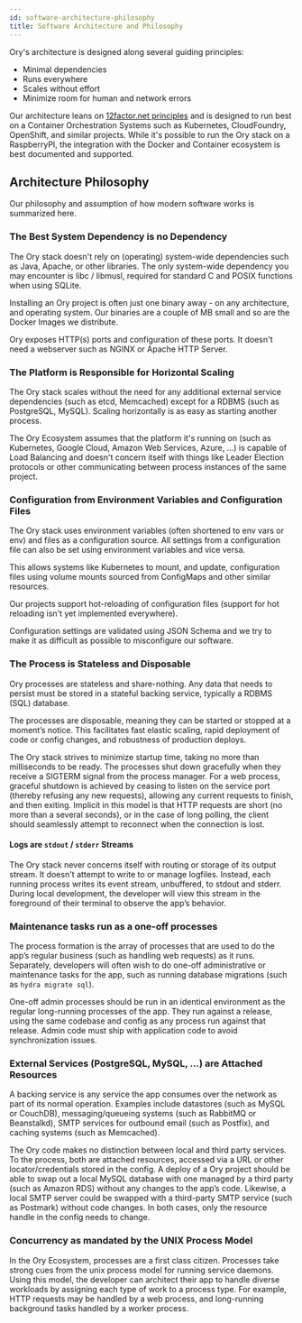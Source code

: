 ```yaml
---
id: software-architecture-philosophy
title: Software Architecture and Philosophy
---
```


Ory's architecture is designed along several guiding principles:

- Minimal dependencies
- Runs everywhere
- Scales without effort
- Minimize room for human and network errors

Our architecture leans on [12factor.net principles](https://www.12factor.net)
and is designed to run best on a Container Orchestration Systems such as
Kubernetes, CloudFoundry, OpenShift, and similar projects. While it's possible
to run the Ory stack on a RaspberryPI, the integration with the Docker and
Container ecosystem is best documented and supported.

## Architecture Philosophy

Our philosophy and assumption of how modern software works is summarized here.

### The Best System Dependency is no Dependency

The Ory stack doesn't rely on (operating) system-wide dependencies such as
Java, Apache, or other libraries. The only system-wide dependency you may
encounter is libc / libmusl, required for standard C and POSIX functions when
using SQLite.

Installing an Ory project is often just one binary away - on any architecture,
and operating system. Our binaries are a couple of MB small and so are the
Docker Images we distribute.

Ory exposes HTTP(s) ports and configuration of these ports. It doesn't need a
webserver such as NGINX or Apache HTTP Server.

### The Platform is Responsible for Horizontal Scaling

The Ory stack scales without the need for any additional external service
dependencies (such as etcd, Memcached) except for a RDBMS (such as PostgreSQL, MySQL).
Scaling horizontally is as easy as starting another process.

The Ory Ecosystem assumes that the platform it's running on (such as Kubernetes,
Google Cloud, Amazon Web Services, Azure, ...) is capable of Load Balancing and
doesn't concern itself with things like Leader Election protocols or other
communicating between process instances of the same project.

### Configuration from Environment Variables and Configuration Files

The Ory stack uses environment variables (often shortened to env vars or env)
and files as a configuration source. All settings from a configuration file can
also be set using environment variables and vice versa.

This allows systems like Kubernetes to mount, and update, configuration files
using volume mounts sourced from ConfigMaps and other similar resources.

Our projects support hot-reloading of configuration files (support for hot
reloading isn't yet implemented everywhere).

Configuration settings are validated using JSON Schema and we try to make it as
difficult as possible to misconfigure our software.

### The Process is Stateless and Disposable

Ory processes are stateless and share-nothing. Any data that needs to persist
must be stored in a stateful backing service, typically a RDBMS (SQL) database.

The processes are disposable, meaning they can be started or stopped at a
moment’s notice. This facilitates fast elastic scaling, rapid deployment of code
or config changes, and robustness of production deploys.

The Ory stack strives to minimize startup time, taking no more than
milliseconds to be ready. The processes shut down gracefully when they receive a
SIGTERM signal from the process manager. For a web process, graceful shutdown is
achieved by ceasing to listen on the service port (thereby refusing any new
requests), allowing any current requests to finish, and then exiting. Implicit
in this model is that HTTP requests are short (no more than a several seconds), or
in the case of long polling, the client should seamlessly attempt to reconnect
when the connection is lost.

#### Logs are `stdout` / `stderr` Streams

The Ory stack never concerns itself with routing or storage of its output
stream. It doesn't attempt to write to or manage logfiles. Instead, each
running process writes its event stream, unbuffered, to stdout and stderr.
During local development, the developer will view this stream in the foreground
of their terminal to observe the app’s behavior.

### Maintenance tasks run as a one-off processes

The process formation is the array of processes that are used to do the app’s
regular business (such as handling web requests) as it runs. Separately,
developers will often wish to do one-off administrative or maintenance tasks for
the app, such as running database migrations (such as `hydra migrate sql`).

One-off admin processes should be run in an identical environment as the regular
long-running processes of the app. They run against a release, using the same
codebase and config as any process run against that release. Admin code must
ship with application code to avoid synchronization issues.

### External Services (PostgreSQL, MySQL, ...) are Attached Resources

A backing service is any service the app consumes over the network as part of
its normal operation. Examples include datastores (such as MySQL or CouchDB),
messaging/queueing systems (such as RabbitMQ or Beanstalkd), SMTP services for
outbound email (such as Postfix), and caching systems (such as Memcached).

The Ory code makes no distinction between local and third party services. To the
process, both are attached resources, accessed via a URL or other
locator/credentials stored in the config. A deploy of a Ory project should be
able to swap out a local MySQL database with one managed by a third party (such
as Amazon RDS) without any changes to the app’s code. Likewise, a local SMTP
server could be swapped with a third-party SMTP service (such as Postmark)
without code changes. In both cases, only the resource handle in the config
needs to change.

### Concurrency as mandated by the UNIX Process Model

In the Ory Ecosystem, processes are a first class citizen. Processes take strong
cues from the unix process model for running service daemons. Using this model,
the developer can architect their app to handle diverse workloads by assigning
each type of work to a process type. For example, HTTP requests may be handled
by a web process, and long-running background tasks handled by a worker process.
